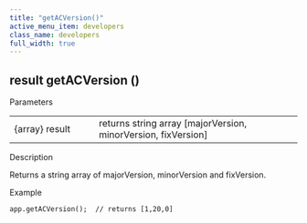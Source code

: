 ```yaml
---
title: "getACVersion()"
active_menu_item: developers
class_name: developers
full_width: true
---
```



## result getACVersion ()

Parameters

<table>
<tr>
<td width="193">
{array} result

</td>
<td width="17">
</td>
<td width="670">
returns string array [majorVersion, minorVersion, fixVersion]

</td>
</tr>
</table>

Description

Returns a string array of majorVersion, minorVersion and fixVersion.

Example

    app.getACVersion();  // returns [1,20,0]
   

